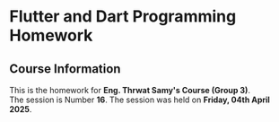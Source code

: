 # Flutter and Dart Programming Homework

## Course Information
This is the homework for **Eng. Thrwat Samy's Course (Group 3)**.  
The session is Number **16**.
The session was held on **Friday, 04th April 2025**.
